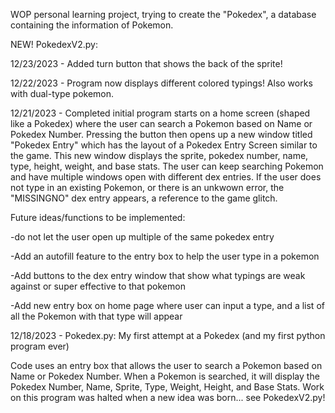 WOP personal learning project, trying to create the "Pokedex", a database containing the information of Pokemon. 

NEW!
PokedexV2.py: 

12/23/2023 - Added turn button that shows the back of the sprite!

12/22/2023 - Program now displays different colored typings! Also works with dual-type pokemon.

12/21/2023 - Completed initial program starts on a home screen (shaped like a Pokedex) where the user can search a Pokemon based on Name or Pokedex Number. 
Pressing the button then opens up a new window titled "Pokedex Entry" which has the layout of a Pokedex Entry Screen similar to the game.
This new window displays the sprite, pokedex number, name, type, height, weight, and base stats. 
The user can keep searching Pokemon and have multiple windows open with different dex entries. 
If the user does not type in an existing Pokemon, or there is an unkwown error, the "MISSINGNO" dex entry appears, a reference to the game glitch. 


Future ideas/functions to be implemented:

-do not let the user open up multiple of the same pokedex entry

-Add an autofill feature to the entry box to help the user type in a pokemon

-Add buttons to the dex entry window that show what typings are weak against or super effective to that pokemon

-Add new entry box on home page where user can input a type, and a list of all the Pokemon with that type will appear


12/18/2023 - Pokedex.py: My first attempt at a Pokedex (and my first python program ever)

Code uses an entry box that allows the user to search a Pokemon based on Name or Pokedex Number.
When a Pokemon is searched, it will display the Pokedex Number, Name, Sprite, Type, Weight, Height, and Base Stats. 
Work on this program was halted when a new idea was born... see PokedexV2.py!

